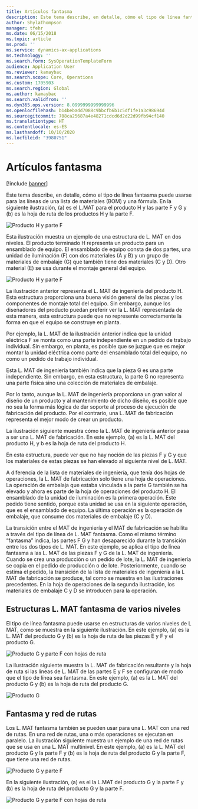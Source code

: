 ```yaml
---
title: Artículos fantasma
description: Este tema describe, en detalle, cómo el tipo de línea fantasma puede usarse para las líneas de una lista de materiales (BOM) y una fórmula en Dynamics 365 Supply Chain Management.
author: ShylaThompson
manager: tfehr
ms.date: 06/15/2018
ms.topic: article
ms.prod: ''
ms.service: dynamics-ax-applications
ms.technology: ''
ms.search.form: SysOperationTemplateForm
audience: Application User
ms.reviewer: kamaybac
ms.search.scope: Core, Operations
ms.custom: 1705903
ms.search.region: Global
ms.author: kamaybac
ms.search.validfrom: ''
ms.dyn365.ops.version: 8.0999999999999996
ms.openlocfilehash: b14bebadd7088c9bbcfb6b1c5df1fe1a3c98694d
ms.sourcegitcommit: 708ca25687a4e48271cdcd6d2d22d99fb94cf140
ms.translationtype: HT
ms.contentlocale: es-ES
ms.lasthandoff: 10/10/2020
ms.locfileid: "3980751"
---
```

# <a name="phantom-items"></a>Artículos fantasma

[!include [banner](../includes/banner.md)]

Este tema describe, en detalle, cómo el tipo de línea fantasma puede usarse para las líneas de una lista de materiales (BOM) y una fórmula. En la siguiente ilustración, (a) es el L.MAT para el producto H y las parte F y G y (b) es la hoja de ruta de los productos H y la parte F.

![Producto H y parte F](media/product-H-part-F.png)


Esta ilustración muestra un ejemplo de una estructura de L. MAT en dos niveles. El producto terminado H representa un producto para un ensamblado de equipo. El ensamblado de equipo consta de dos partes, una unidad de iluminación (F) con dos materiales (A y B) y un grupo de materiales de embalaje (G) que también tiene dos materiales (C y D). Otro material (E) se usa durante el montaje general del equipo.

![Producto H y parte F](media/product-H-part-B.png)

La ilustración anterior representa el L. MAT de ingeniería del producto H. Esta estructura proporciona una buena visión general de las piezas y los componentes de montaje total del equipo. Sin embargo, aunque los diseñadores del producto puedan preferir ver la L. MAT representada de esta manera, esta estructura puede que no represente correctamente la forma en que el equipo se construye en planta. 

Por ejemplo, la L. MAT de la ilustración anterior indica que la unidad eléctrica F se monta como una parte independiente en un pedido de trabajo individual. Sin embargo, en planta, es posible que se juzgue que es mejor montar la unidad eléctrica como parte del ensamblado total del equipo, no como un pedido de trabajo individual.

Esta L. MAT de ingeniería también indica que la pieza G es una parte independiente. Sin embargo, en esta estructura, la parte G no representa una parte física sino una colección de materiales de embalaje. 

Por lo tanto, aunque la L. MAT de ingeniería proporciona un gran valor al diseño de un producto y al mantenimiento de dicho diseño, es posible que no sea la forma más lógica de dar soporte al proceso de ejecución de fabricación del producto. Por el contrario, una L. MAT de fabricación representa el mejor modo de crear un producto.

La ilustración siguiente muestra cómo la L. MAT de ingeniería anterior pasa a ser una L. MAT de fabricación. En este ejemplo, (a) es la L. MAT del producto H, y b es la hoja de ruta del producto H.

En esta estructura, puede ver que no hay noción de las piezas F y G y que los materiales de estas piezas se han elevado al siguiente nivel de L. MAT. 

A diferencia de la lista de materiales de ingeniería, que tenía dos hojas de operaciones, la L. MAT de fabricación solo tiene una hoja de operaciones. La operación de embalaja que estaba vinculada a la parte G también se ha elevado y ahora es parte de la hoja de operaciones del producto H. El ensamblado de la unidad de iluminación es la primera operación. Este pedido tiene sentido, porque esta unidad se usa en la siguiente operación, que es el ensamblado de equipo. La última operación es la operación de embalaje, que consume dos materiales de embalaje (C y D).

La transición entre el MAT de ingeniería y el MAT de fabricación se habilita a través del tipo de línea de L. MAT fantasma. Como el mismo término “fantasma” indica, las partes F G y han desaparecido durante la transición entre los dos tipos de L. MAT. En este ejemplo, se aplica el tipo de línea fantasma a las L. MAT de las piezas F y G de la L. MAT de ingeniería. Cuando se crea una producción o un pedido de lote, la L. MAT de ingeniería se copia en el pedido de producción o de lote. Posteriormente, cuando se estima el pedido, la transición de la lista de materiales de ingeniería a la L MAT de fabricación se produce, tal como se muestra en las ilustraciones precedentes. En la hoja de operaciones de la segunda ilustración, los materiales de embalaje C y D se introducen para la operación. 

## <a name="multilevel-phantom-bom-structures"></a>Estructuras L. MAT fantasma de varios niveles
El tipo de línea fantasma puede usarse en estructuras de varios niveles de L MAT, como se muestra en la siguiente ilustración. En este ejemplo, (a) es la L. MAT del producto G y (b) es la hoja de ruta de las piezas E y F y el producto G. 

![Producto G y parte F con hojas de ruta](media/product-G-route-sheet-G.png)


La ilustración siguiente muestra la L. MAT de fabricación resultante y la hoja de ruta si las líneas de L. MAT de las partes E y F se configuran de modo que el tipo de línea sea fantasma. En este ejemplo, (a) es la L. MAT del producto G y (b) es la hoja de ruta del producto G.

![Producto G](media/product-G.png)


## <a name="phantom-and-route-network"></a>Fantasma y red de rutas
Los L. MAT fantasma también se pueden usar para una L. MAT con una red de rutas. En una red de rutas, una o más operaciones se ejecutan en paralelo. La ilustración siguiente muestra un ejemplo de una red de rutas que se usa en una L. MAT multinivel. En este ejemplo, (a) es la L. MAT del producto G y la parte F y (b) es la hoja de ruta del producto G y la parte F, que tiene una red de rutas.

![Producto G y parte F](media/product-G-part-F.png)


En la siguiente ilustración, (a) es el la L.MAT del producto G y la parte F y (b) es la hoja de ruta del producto G y la parte F.

![Producto G y parte F con hojas de ruta](media/product-G-part-F-with-route-sheet.png)
